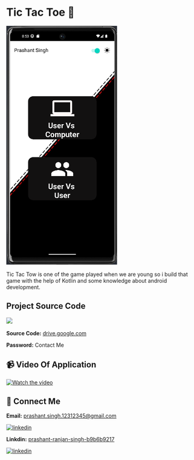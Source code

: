 
# Tic Tac Toe 🎲

![Logo](https://raw.githubusercontent.com/Prashant-ranjan-singh-123/Tic_Tac_Toe_Game/main/Screenshot/light_front_page.png)

Tic Tac Tow is one of the game played when we are young so i build that game with the help of Kotlin and some knowledge about android development.

## Project Source Code

![](https://ceblog.s3.amazonaws.com/wp-content/uploads/2016/12/27110800/analyze-source-code.jpg)

**Source Code:** [drive.google.com](https://drive.google.com/file/d/16FijqV-8hb9TKZPDK3rX4cSpMDdC6auA/view)

**Password:** Contact Me

## 📹 Video Of Application
[![Watch the video](https://radartimikaonline.com/wp-content/uploads/2022/07/Manipuri-Viral-Video-Red.jpg)](https://dms.licdn.com/playlist/C4D05AQGlmB0zE-VXiw/mp4-720p-30fp-crf28/0/1662314039973?e=1662919200&v=beta&t=ThxTIxNlalcWfc0RNZPBBGOpyeS4mzgs_aL7fDfi7GU)

## 🔗 Connect Me
**Email:** prashant.singh.12312345@gmail.com

[![linkedin](https://img.shields.io/badge/gmail-ff0000?style=for-the-badge&logo=gmail&logoColor=white)](https://mail.google.com/mail/u/?authuser=prashant.singh.12312345@gmail.com)

**Linkdin:** [prashant-ranjan-singh-b9b6b9217](https://www.linkedin.com/in/prashant-ranjan-singh-b9b6b9217/) 

[![linkedin](https://img.shields.io/badge/linkedin-0A66C2?style=for-the-badge&logo=linkedin&logoColor=white)](https://www.linkedin.com/in/prashant-ranjan-singh-b9b6b9217/)


